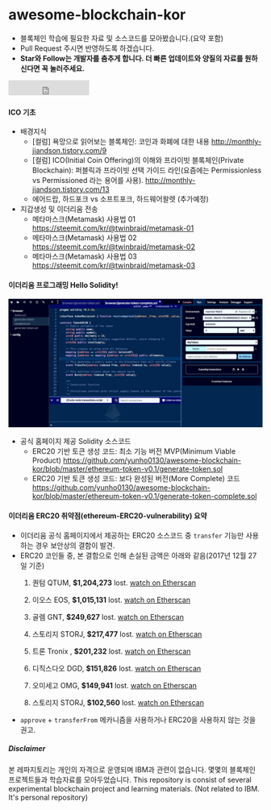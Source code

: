 # awesome-blockchain-kor
- 블록체인 학습에 필요한 자료 및 소스코드를 모아봤습니다.(요약 포함) 
- Pull Request 주시면 반영하도록 하겠습니다.
- **Star와 Follow는 개발자를 춤추게 합니다. 더 빠른 업데이트와 양질의 자료를 원하신다면 꼭 눌러주세요.**
<iframe src="https://ghbtns.com/github-btn.html?user=yunho0130&repo=awesome-blockchain-kor&type=star&count=true&size=large" frameborder="0" scrolling="0" width="160px" height="30px"></iframe>

#### ICO 기초 
- 배경지식  
    - [컬럼] 욕망으로 읽어보는 블록체인: 코인과 화폐에 대한 내용 <http://monthly-jiandson.tistory.com/9>  
    - [컬럼] ICO(Initial Coin Offering)의 이해와 프라이빗 블록체인(Private Blockchain): 퍼블릭과 프라이빗 선택 가이드 라인(요즘에는 Permissionless vs Permissioned 라는 용어를 사용). <http://monthly-jiandson.tistory.com/13>
    - 에어드랍, 하드포크 vs 소프트포크, 하드웨어왈렛 (추가예정)
- 지갑생성 및 이더리움 전송
    - 메타마스크(Metamask) 사용법 01 <https://steemit.com/kr/@twinbraid/metamask-01>  
    - 메타마스크(Metamask) 사용법 02 <https://steemit.com/kr/@twinbraid/metamask-02>  
    - 메타마스크(Metamask) 사용법 03 <https://steemit.com/kr/@twinbraid/metamask-03>  
    
#### 이더리움 프로그래밍 Hello Solidity!
![](media/15282674796425.jpg)

- 공식 홈페이지 제공 Solidity 소스코드  
    - ERC20 기반 토큰 생성 코드: 최소 기능 버전 MVP(Minimum Viable Product) <https://github.com/yunho0130/awesome-blockchain-kor/blob/master/ethereum-token-v0.1/generate-token.sol>
    - ERC20 기반 토큰 생성 코드: 보다 완성된 버전(More Complete) 코드 <https://github.com/yunho0130/awesome-blockchain-kor/blob/master/ethereum-token-v0.1/generate-token-complete.sol>

#### 이더리움 ERC20 취약점(ethereum-ERC20-vulnerability) 요약
- 이더리움 공식 홈페이지에서 제공하는 ERC20 소스코드 중 `transfer` 기능만 사용하는 경우 보안상의 결함이 발견. 
- ERC20 코인들 중, 본 결함으로 인해 손실된 금액은 아래와 같음(2017년 12월 27일 기준)
    1. 퀀텀 QTUM, **$1,204,273** lost. [watch on Etherscan](https://etherscan.io/address/0x9a642d6b3368ddc662CA244bAdf32cDA716005BC)

    2. 이오스 EOS, **$1,015,131** lost. [watch on Etherscan](https://etherscan.io/address/0x86fa049857e0209aa7d9e616f7eb3b3b78ecfdb0)

    3. 골렘 GNT, **$249,627** lost. [watch on Etherscan](https://etherscan.io/address/0xa74476443119A942dE498590Fe1f2454d7D4aC0d)

    4. 스토리지 STORJ, **$217,477** lost. [watch on Etherscan](https://etherscan.io/address/0xe41d2489571d322189246dafa5ebde1f4699f498)
    
    5. 트론 Tronix , **$201,232** lost. [watch on Etherscan](https://etherscan.io/address/0xf230b790e05390fc8295f4d3f60332c93bed42e2)
    
    6. 디직스다오 DGD, **$151,826** lost. [watch on Etherscan](https://etherscan.io/address/0xe0b7927c4af23765cb51314a0e0521a9645f0e2a)
    
    7. 오미세고 OMG, **$149,941** lost. [watch on Etherscan](https://etherscan.io/address/0xd26114cd6ee289accf82350c8d8487fedb8a0c07)
    
    8. 스토리지 STORJ, **$102,560** lost. [watch on Etherscan](https://etherscan.io/address/0xb64ef51c888972c908cfacf59b47c1afbc0ab8ac) 
- `approve` + `transferFrom` 메카니즘을 사용하거나 ERC20을 사용하지 않는 것을 권고. 



##### Disclaimer
본 레파지토리는 개인의 자격으로 운영되며 IBM과 관련이 없습니다. 몇몇의 블록체인 프로젝트들과 학습자료를 모아두었습니다. This repository is consist of several experimental blockchain project and learning materials. (Not related to IBM. It's personal repository)  


